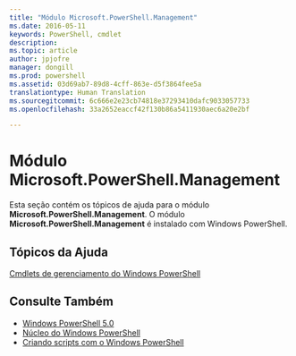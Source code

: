 ```yaml
---
title: "Módulo Microsoft.PowerShell.Management"
ms.date: 2016-05-11
keywords: PowerShell, cmdlet
description: 
ms.topic: article
author: jpjofre
manager: dongill
ms.prod: powershell
ms.assetid: 03d69ab7-89d8-4cff-863e-d5f3864fee5a
translationtype: Human Translation
ms.sourcegitcommit: 6c666e2e23cb74818e37293410dafc9033057733
ms.openlocfilehash: 33a2652eaccf42f130b86a5411930aec6a20e2bf

---
```


# Módulo Microsoft.PowerShell.Management
Esta seção contém os tópicos de ajuda para o módulo **Microsoft.PowerShell.Management**. O módulo **Microsoft.PowerShell.Management** é instalado com Windows PowerShell.

## Tópicos da Ajuda
[Cmdlets de gerenciamento do Windows PowerShell](http://go.microsoft.com/fwlink/?LinkID=245862)

## Consulte Também
- [Windows PowerShell 5.0](Windows-PowerShell-5.0.md)
- [Núcleo do Windows PowerShell](https://technet.microsoft.com/en-us/library/4b75f1e4-f327-48f3-92ab-bf5435094d41)
- [Criando scripts com o Windows PowerShell](../../getting-started/fundamental/Scripting-with-Windows-PowerShell.md)




<!--HONumber=Oct16_HO3-->


